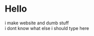 <h1>Hello</h1>
i make website and dumb stuff
<br>
i dont know what else i should type here 
<br>
<br>
